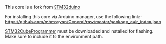 This core is a fork from [STM32duino](https://github.com/stm32duino/Arduino_Core_STM32)

For installing this core via Arduino manager, use the following link:-
https://github.com/mhmayyan/General/raw/master/package_cuir_index.json


[STM32CubeProgrammer](https://www.st.com/en/development-tools/stm32cubeprog.html) must be downloaded and installed for flashing. Make sure to include it to the environment path.
